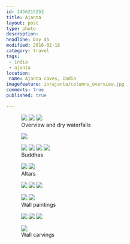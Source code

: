 ```yaml
---
id: 1456215252
title: Ajanta
layout: post
type: photo
description: 
headline: Day 45
modified: 2016-02-18
category: travel
tags:
 - india
 - ajanta
location:
 name: Ajanta caves, India
imagefeature: in/ajanta/columns_overview.jpg
comments: true
published: true

---
```


<div class="cycle" style="background-image: url(/images/scale/pano/in/ajanta_caves.jpg);">
</div>

<figure class="third">
  <a href="/images/in/ajanta/overview.jpg"><img src="/images/scale/in/ajanta/overview.jpg"/></a>
  <a href="/images/in/ajanta/dry_waterfalls.jpg"><img src="/images/scale/in/ajanta/dry_waterfalls.jpg"/></a>
  <a href="/images/in/ajanta/columns_overview.jpg"><img src="/images/scale/in/ajanta/columns_overview.jpg"/></a>
  <figcaption>Overview and dry waterfalls</figcaption>
</figure>

<figure class="">
  <a href="/images/in/ajanta/buddha_1.jpg"><img src="/images/scale/in/ajanta/buddha_1.jpg"/></a>
  <figcaption></figcaption>
</figure>

<figure class="quarter">
  <a href="/images/in/ajanta/buddha_2.jpg"><img src="/images/scale/in/ajanta/buddha_2.jpg"/></a>
  <a href="/images/in/ajanta/buddha_3.jpg"><img src="/images/scale/in/ajanta/buddha_3.jpg"/></a>
  <a href="/images/in/ajanta/buddha_4.jpg"><img src="/images/scale/in/ajanta/buddha_4.jpg"/></a>
  <a href="/images/in/ajanta/buddha_5.jpg"><img src="/images/scale/in/ajanta/buddha_5.jpg"/></a>
  <figcaption>Buddhas</figcaption>
</figure>

<figure class="half">
  <a href="/images/in/ajanta/altar_1.jpg"><img src="/images/scale/in/ajanta/altar_1.jpg"/></a>
  <a href="/images/in/ajanta/altar_2.jpg"><img src="/images/scale/in/ajanta/altar_2.jpg"/></a>
  <figcaption>Altars</figcaption>
</figure>

<figure class="third">
  <a href="/images/in/ajanta/paintings_1.jpg"><img src="/images/scale/in/ajanta/paintings_1.jpg"/></a>
  <a href="/images/in/ajanta/paintings_2.jpg"><img src="/images/scale/in/ajanta/paintings_2.jpg"/></a>
  <a href="/images/in/ajanta/paintings_5.jpg"><img src="/images/scale/in/ajanta/paintings_5.jpg"/></a>
  <figcaption></figcaption>
</figure>

<figure class="half">
  <a href="/images/in/ajanta/paintings_3.jpg"><img src="/images/scale/in/ajanta/paintings_3.jpg"/></a>
  <a href="/images/in/ajanta/paintings_6.jpg"><img src="/images/scale/in/ajanta/paintings_6.jpg"/></a>
  <figcaption>Wall paintings</figcaption>
</figure>

<figure class="third">
  <a href="/images/in/ajanta/elephant.jpg"><img src="/images/scale/in/ajanta/elephant.jpg"/></a>
  <a href="/images/in/ajanta/cave_entrance.jpg"><img src="/images/scale/in/ajanta/cave_entrance.jpg"/></a>
  <a href="/images/in/ajanta/columns.jpg"><img src="/images/scale/in/ajanta/columns.jpg"/></a>
  <figcaption></figcaption>
</figure>

<figure class="">
  <a href="/images/in/ajanta/walls.jpg"><img src="/images/scale/in/ajanta/walls.jpg"/></a>
  <figcaption>Wall carvings</figcaption>
</figure>

